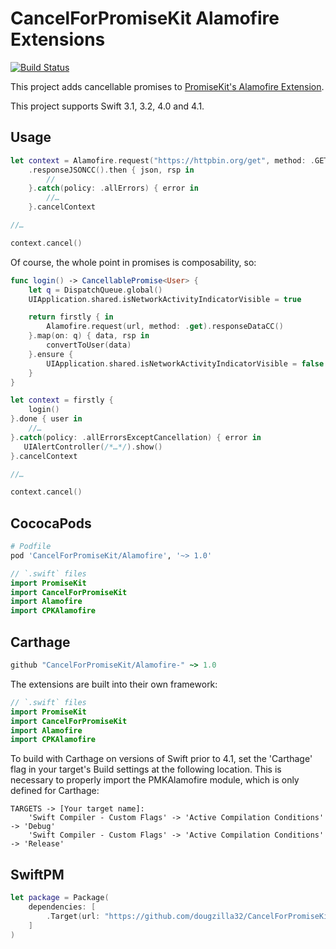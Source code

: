 # CancelForPromiseKit Alamofire Extensions

[![Build Status](https://travis-ci.org/dougzilla32/CPKAlamofire.svg?branch=master)](https://travis-ci.org/dougzilla32/CPKAlamofire)

This project adds cancellable promises to [PromiseKit's Alamofire Extension].

This project supports Swift 3.1, 3.2, 4.0 and 4.1.

## Usage

```swift
let context = Alamofire.request("https://httpbin.org/get", method: .GET)
    .responseJSONCC().then { json, rsp in
        // 
    }.catch(policy: .allErrors) { error in
        //…
    }.cancelContext

//…

context.cancel()
```

Of course, the whole point in promises is composability, so:

```swift
func login() -> CancellablePromise<User> {
    let q = DispatchQueue.global()
    UIApplication.shared.isNetworkActivityIndicatorVisible = true

    return firstly { in
        Alamofire.request(url, method: .get).responseDataCC()
    }.map(on: q) { data, rsp in
        convertToUser(data)
    }.ensure {
        UIApplication.shared.isNetworkActivityIndicatorVisible = false
    }
}

let context = firstly {
    login()
}.done { user in
    //…
}.catch(policy: .allErrorsExceptCancellation) { error in
   UIAlertController(/*…*/).show() 
}.cancelContext

//…

context.cancel()
```

## CococaPods

```ruby
# Podfile
pod 'CancelForPromiseKit/Alamofire', '~> 1.0'
```

```swift
// `.swift` files
import PromiseKit
import CancelForPromiseKit
import Alamofire
import CPKAlamofire
```

## Carthage

```ruby
github "CancelForPromiseKit/Alamofire-" ~> 1.0
```

The extensions are built into their own framework:

```swift
// `.swift` files
import PromiseKit
import CancelForPromiseKit
import Alamofire
import CPKAlamofire
```

To build with Carthage on versions of Swift prior to 4.1, set the 'Carthage' flag in your target's Build settings at the following location. This is necessary to properly import the PMKAlamofire module, which is only defined for Carthage:
    
    TARGETS -> [Your target name]:
        'Swift Compiler - Custom Flags' -> 'Active Compilation Conditions' -> 'Debug'
        'Swift Compiler - Custom Flags' -> 'Active Compilation Conditions' -> 'Release'

## SwiftPM

```swift
let package = Package(
    dependencies: [
        .Target(url: "https://github.com/dougzilla32/CancelForPromiseKit-Alamofire", majorVersion: 1)
    ]
)
```

[PromiseKit's Alamofire Extension]: https://github.com/PromiseKit/Alamofire-
